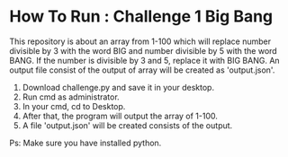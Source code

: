 # How To Run : Challenge 1 Big Bang

This repository is about an array from 1-100 which will replace number divisible by 3 with the word BIG and number divisible by 5 with the word BANG. If the number is divisible by 3 and 5, replace it with BIG BANG. An output file consist of the output of array will be created as 'output.json'.

1. Download challenge.py and save it in your desktop.
2. Run cmd as administrator.
3. In your cmd, cd to Desktop.
4. After that, the program will output the array of 1-100.
5. A file 'output.json' will be created consists of the output.

Ps: Make sure you have installed python.
